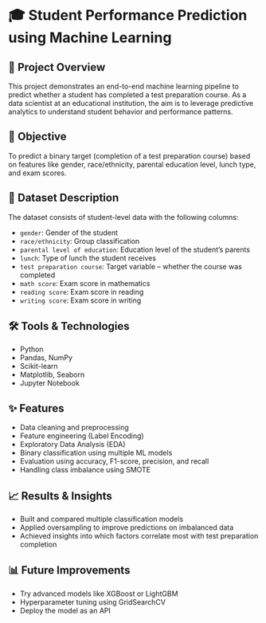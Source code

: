 # 🎓 Student Performance Prediction using Machine Learning

## 📌 Project Overview

This project demonstrates an end-to-end machine learning pipeline to predict whether a student has completed a test preparation course. As a data scientist at an educational institution, the aim is to leverage predictive analytics to understand student behavior and performance patterns.

## 🎯 Objective

To predict a binary target (completion of a test preparation course) based on features like gender, race/ethnicity, parental education level, lunch type, and exam scores.

## 📂 Dataset Description

The dataset consists of student-level data with the following columns:

- `gender`: Gender of the student
- `race/ethnicity`: Group classification
- `parental level of education`: Education level of the student’s parents
- `lunch`: Type of lunch the student receives
- `test preparation course`: Target variable – whether the course was completed
- `math score`: Exam score in mathematics
- `reading score`: Exam score in reading
- `writing score`: Exam score in writing

## 🛠️ Tools & Technologies

- Python
- Pandas, NumPy
- Scikit-learn
- Matplotlib, Seaborn
- Jupyter Notebook

## ✨ Features

- Data cleaning and preprocessing
- Feature engineering (Label Encoding)
- Exploratory Data Analysis (EDA)
- Binary classification using multiple ML models
- Evaluation using accuracy, F1-score, precision, and recall
- Handling class imbalance using SMOTE

## 📈 Results & Insights

- Built and compared multiple classification models
- Applied oversampling to improve predictions on imbalanced data
- Achieved insights into which factors correlate most with test preparation completion

## 📊 Future Improvements

- Try advanced models like XGBoost or LightGBM
- Hyperparameter tuning using GridSearchCV
- Deploy the model as an API
